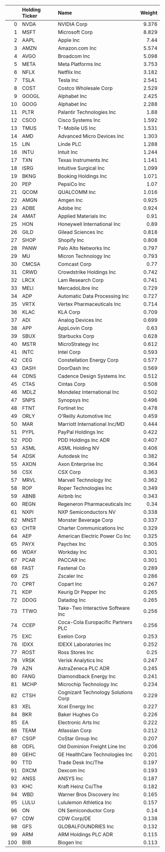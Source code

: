 |     | Holding Ticker   | Name                                |   Weight |
|----:|:-----------------|:------------------------------------|---------:|
|   0 | NVDA             | NVIDIA Corp                         |    9.376 |
|   1 | MSFT             | Microsoft Corp                      |    8.829 |
|   2 | AAPL             | Apple Inc                           |    7.44  |
|   3 | AMZN             | Amazon.com Inc                      |    5.574 |
|   4 | AVGO             | Broadcom Inc                        |    5.098 |
|   5 | META             | Meta Platforms Inc                  |    3.753 |
|   6 | NFLX             | Netflix Inc                         |    3.182 |
|   7 | TSLA             | Tesla Inc                           |    2.541 |
|   8 | COST             | Costco Wholesale Corp               |    2.529 |
|   9 | GOOGL            | Alphabet Inc                        |    2.425 |
|  10 | GOOG             | Alphabet Inc                        |    2.288 |
|  11 | PLTR             | Palantir Technologies Inc           |    1.88  |
|  12 | CSCO             | Cisco Systems Inc                   |    1.592 |
|  13 | TMUS             | T-Mobile US Inc                     |    1.531 |
|  14 | AMD              | Advanced Micro Devices Inc          |    1.303 |
|  15 | LIN              | Linde PLC                           |    1.288 |
|  16 | INTU             | Intuit Inc                          |    1.244 |
|  17 | TXN              | Texas Instruments Inc               |    1.141 |
|  18 | ISRG             | Intuitive Surgical Inc              |    1.099 |
|  19 | BKNG             | Booking Holdings Inc                |    1.071 |
|  20 | PEP              | PepsiCo Inc                         |    1.07  |
|  21 | QCOM             | QUALCOMM Inc                        |    1.016 |
|  22 | AMGN             | Amgen Inc                           |    0.925 |
|  23 | ADBE             | Adobe Inc                           |    0.924 |
|  24 | AMAT             | Applied Materials Inc               |    0.91  |
|  25 | HON              | Honeywell International Inc         |    0.89  |
|  26 | GILD             | Gilead Sciences Inc                 |    0.818 |
|  27 | SHOP             | Shopify Inc                         |    0.808 |
|  28 | PANW             | Palo Alto Networks Inc              |    0.797 |
|  29 | MU               | Micron Technology Inc               |    0.793 |
|  30 | CMCSA            | Comcast Corp                        |    0.77  |
|  31 | CRWD             | Crowdstrike Holdings Inc            |    0.742 |
|  32 | LRCX             | Lam Research Corp                   |    0.741 |
|  33 | MELI             | MercadoLibre Inc                    |    0.729 |
|  34 | ADP              | Automatic Data Processing Inc       |    0.727 |
|  35 | VRTX             | Vertex Pharmaceuticals Inc          |    0.714 |
|  36 | KLAC             | KLA Corp                            |    0.709 |
|  37 | ADI              | Analog Devices Inc                  |    0.699 |
|  38 | APP              | AppLovin Corp                       |    0.63  |
|  39 | SBUX             | Starbucks Corp                      |    0.628 |
|  40 | MSTR             | MicroStrategy Inc                   |    0.612 |
|  41 | INTC             | Intel Corp                          |    0.593 |
|  42 | CEG              | Constellation Energy Corp           |    0.577 |
|  43 | DASH             | DoorDash Inc                        |    0.569 |
|  44 | CDNS             | Cadence Design Systems Inc          |    0.512 |
|  45 | CTAS             | Cintas Corp                         |    0.508 |
|  46 | MDLZ             | Mondelez International Inc          |    0.502 |
|  47 | SNPS             | Synopsys Inc                        |    0.496 |
|  48 | FTNT             | Fortinet Inc                        |    0.478 |
|  49 | ORLY             | O'Reilly Automotive Inc             |    0.459 |
|  50 | MAR              | Marriott International Inc/MD       |    0.444 |
|  51 | PYPL             | PayPal Holdings Inc                 |    0.422 |
|  52 | PDD              | PDD Holdings Inc ADR                |    0.407 |
|  53 | ASML             | ASML Holding NV                     |    0.406 |
|  54 | ADSK             | Autodesk Inc                        |    0.382 |
|  55 | AXON             | Axon Enterprise Inc                 |    0.364 |
|  56 | CSX              | CSX Corp                            |    0.363 |
|  57 | MRVL             | Marvell Technology Inc              |    0.362 |
|  58 | ROP              | Roper Technologies Inc              |    0.349 |
|  59 | ABNB             | Airbnb Inc                          |    0.343 |
|  60 | REGN             | Regeneron Pharmaceuticals Inc       |    0.34  |
|  61 | NXPI             | NXP Semiconductors NV               |    0.338 |
|  62 | MNST             | Monster Beverage Corp               |    0.337 |
|  63 | CHTR             | Charter Communications Inc          |    0.329 |
|  64 | AEP              | American Electric Power Co Inc      |    0.325 |
|  65 | PAYX             | Paychex Inc                         |    0.305 |
|  66 | WDAY             | Workday Inc                         |    0.301 |
|  67 | PCAR             | PACCAR Inc                          |    0.301 |
|  68 | FAST             | Fastenal Co                         |    0.289 |
|  69 | ZS               | Zscaler Inc                         |    0.286 |
|  70 | CPRT             | Copart Inc                          |    0.267 |
|  71 | KDP              | Keurig Dr Pepper Inc                |    0.265 |
|  72 | DDOG             | Datadog Inc                         |    0.265 |
|  73 | TTWO             | Take-Two Interactive Software Inc   |    0.256 |
|  74 | CCEP             | Coca-Cola Europacific Partners PLC  |    0.256 |
|  75 | EXC              | Exelon Corp                         |    0.253 |
|  76 | IDXX             | IDEXX Laboratories Inc              |    0.252 |
|  77 | ROST             | Ross Stores Inc                     |    0.25  |
|  78 | VRSK             | Verisk Analytics Inc                |    0.247 |
|  79 | AZN              | AstraZeneca PLC ADR                 |    0.245 |
|  80 | FANG             | Diamondback Energy Inc              |    0.241 |
|  81 | MCHP             | Microchip Technology Inc            |    0.234 |
|  82 | CTSH             | Cognizant Technology Solutions Corp |    0.229 |
|  83 | XEL              | Xcel Energy Inc                     |    0.227 |
|  84 | BKR              | Baker Hughes Co                     |    0.226 |
|  85 | EA               | Electronic Arts Inc                 |    0.222 |
|  86 | TEAM             | Atlassian Corp                      |    0.212 |
|  87 | CSGP             | CoStar Group Inc                    |    0.207 |
|  88 | ODFL             | Old Dominion Freight Line Inc       |    0.206 |
|  89 | GEHC             | GE HealthCare Technologies Inc      |    0.201 |
|  90 | TTD              | Trade Desk Inc/The                  |    0.197 |
|  91 | DXCM             | Dexcom Inc                          |    0.193 |
|  92 | ANSS             | ANSYS Inc                           |    0.187 |
|  93 | KHC              | Kraft Heinz Co/The                  |    0.182 |
|  94 | WBD              | Warner Bros Discovery Inc           |    0.165 |
|  95 | LULU             | Lululemon Athletica Inc             |    0.157 |
|  96 | ON               | ON Semiconductor Corp               |    0.14  |
|  97 | CDW              | CDW Corp/DE                         |    0.138 |
|  98 | GFS              | GLOBALFOUNDRIES Inc                 |    0.132 |
|  99 | ARM              | ARM Holdings PLC ADR                |    0.115 |
| 100 | BIIB             | Biogen Inc                          |    0.113 |